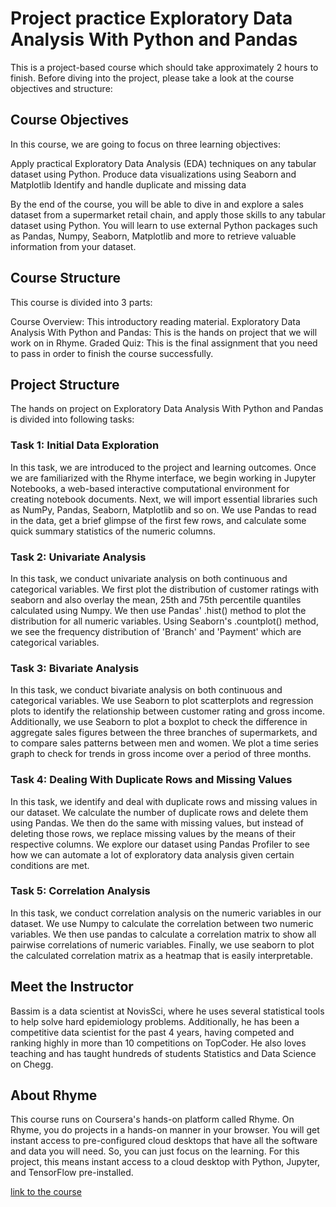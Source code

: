 # Project practice Exploratory Data Analysis With Python and Pandas
This is a project-based course which should take approximately 2 hours to finish. Before diving into the project, please take a look at the course objectives and structure:

## Course Objectives
In this course, we are going to focus on three learning objectives:

Apply practical Exploratory Data Analysis (EDA) techniques on any tabular dataset using Python.
Produce data visualizations using Seaborn and Matplotlib
Identify and handle duplicate and missing data

By the end of the course, you will be able to dive in and explore a sales dataset from a supermarket retail chain, and apply those skills to any tabular dataset using Python. You will learn to use external Python packages such as Pandas, Numpy, Seaborn, Matplotlib and more to retrieve valuable information from your dataset.

## Course Structure
This course is divided into 3 parts:

Course Overview: This introductory reading material.
Exploratory Data Analysis With Python and Pandas: This is the hands on project that we will work on in Rhyme.
Graded Quiz: This is the final assignment that you need to pass in order to finish the course successfully.

## Project Structure
The hands on project on Exploratory Data Analysis With Python and Pandas is divided into following tasks:

### Task 1: Initial Data Exploration
In this task, we are introduced to the project and learning outcomes.
Once we are familiarized with the Rhyme interface, we begin working in Jupyter Notebooks, a web-based interactive computational environment for creating notebook documents.
Next, we will import essential libraries such as NumPy, Pandas, Seaborn, Matplotlib and so on.
We use Pandas to read in the data, get a brief glimpse of the first few rows, and calculate some quick summary statistics of the numeric columns.
### Task 2: Univariate Analysis
In this task, we conduct univariate analysis on both continuous and categorical variables.
We first plot the distribution of customer ratings with seaborn and also overlay the mean, 25th and 75th percentile quantiles calculated using Numpy.
We then use Pandas' .hist() method to plot the distribution for all numeric variables.
Using Seaborn's .countplot() method, we see the frequency distribution of 'Branch' and 'Payment' which are categorical variables.
### Task 3: Bivariate Analysis
In this task, we conduct bivariate analysis on both continuous and categorical variables.
We use Seaborn to plot scatterplots and regression plots to identify the relationship between customer rating and gross income.
Additionally, we use Seaborn to plot a boxplot to check the difference in aggregate sales figures between the three branches of supermarkets, and to compare sales patterns between men and women.
We plot a time series graph to check for trends in gross income over a period of three months.
### Task 4: Dealing With Duplicate Rows and Missing Values
In this task, we identify and deal with duplicate rows and missing values in our dataset.
We calculate the number of duplicate rows and delete them using Pandas.
We then do the same with missing values, but instead of deleting those rows, we replace missing values by the means of their respective columns.
We explore our dataset using Pandas Profiler to see how we can automate a lot of exploratory data analysis given certain conditions are met.
### Task 5: Correlation Analysis
In this task, we conduct correlation analysis on the numeric variables in our dataset.
We use Numpy to calculate the correlation between two numeric variables.
We then use pandas to calculate a correlation matrix to show all pairwise correlations of numeric variables.
Finally, we use seaborn to plot the calculated correlation matrix as a heatmap that is easily interpretable.


## Meet the Instructor
Bassim is a data scientist at NovisSci, where he uses several statistical tools to help solve hard epidemiology problems. Additionally, he has been a competitive data scientist for the past 4 years, having competed and ranking highly in more than 10 competitions on TopCoder. He also loves teaching and has taught hundreds of students Statistics and Data Science on Chegg.

## About Rhyme
This course runs on Coursera's hands-on platform called Rhyme. On Rhyme, you do projects in a hands-on manner in your browser. You will get instant access to pre-configured cloud desktops that have all the software and data you will need. So, you can just focus on the learning. For this project, this means instant access to a cloud desktop with Python, Jupyter, and TensorFlow pre-installed.

[link to the course](https://www.coursera.org/learn/exploratory-data-analysis-python-pandas/home/welcome)
